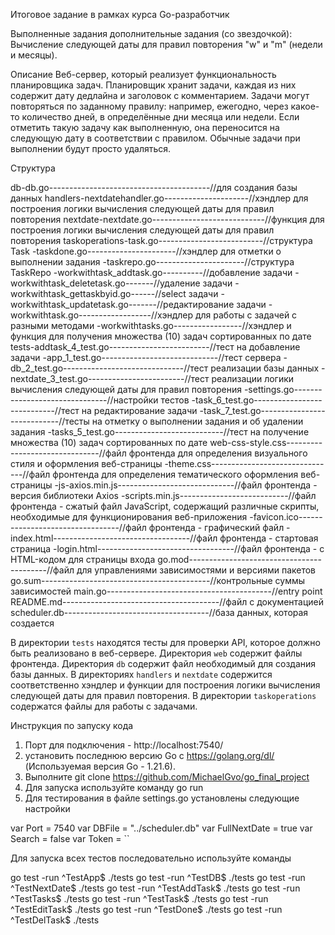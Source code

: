Итоговое задание в рамках курса Go-разработчик

Выполненные задания дополнительные задания (со звездочкой):
Вычисление следующей даты для правил повторения "w" и "m" (недели и месяцы).

Описание
Веб-сервер, который реализует функциональность планировщика задач. Планировщик хранит задачи, каждая из них содержит дату дедлайна и заголовок с комментарием. Задачи могут повторяться по заданному правилу: например, ежегодно, через какое-то количество дней, в определённые дни месяца или недели. Если отметить такую задачу как выполненную, она переносится на следующую дату в соответствии с правилом. Обычные задачи при выполнении будут просто удаляться.

Структура


db-db.go----------------------------------------//для создания базы данных
handlers-nextdatehandler.go---------------------//хэндлер для построения логики вычисления следующей даты для правил повторения
nextdate-nextdate.go----------------------------//функция для построения логики вычисления следующей даты для правил повторения
taskoperations-task.go--------------------------//структура Task
              -taskdone.go----------------------//хэндлер для отметки о выполнении задания
              -taskrepo.go----------------------//структура TaskRepo
              -workwithtask_addtask.go----------//добавление задачи
              -workwithtask_deletetask.go-------//удаление задачи
              -workwithtask_gettaskbyid.go------//select задачи
              -workwithtask_updatetask.go-------//редактирование задачи
              -workwithtask.go------------------//хэндлер для работы с задачей с разными методами
              -workwithtasks.go-----------------//хэндлер и функция для получения множества (10) задач сортированных по дате
tests-addtask_4_test.go-------------------------//тест на добавление задачи
     -app_1_test.go-----------------------------//тест сервера
     -db_2_test.go------------------------------//тест реализации базы данных
     -nextdate_3_test.go------------------------//тест реализации логики вычисления следующей даты для правил повторения
     -settings.go-------------------------------//настройки тестов
     -task_6_test.go----------------------------//тест на редактирование задачи
     -task_7_test.go----------------------------//тесты на отметку о выполнении задания и об удалении задания
     -tasks_5_test.go---------------------------//тест на получение множества (10) задач сортированных по дате
web-css-style.css-------------------------------//файл фронтенда для определения визуального стиля и оформления веб-страницы
       -theme.css-------------------------------//файл фронтенда для определения тематического оформления веб-страницы
   -js-axios.min.js-----------------------------//файл фронтенда - версия библиотеки Axios
      -scripts.min.js---------------------------//файл фронтенда - сжатый файл JavaScript, содержащий различные скрипты, необходимые для функционирования веб-приложения
   -favicon.ico---------------------------------//файл фронтенда - графический файл
   -index.html----------------------------------//файл фронтенда - стартовая страница
   -login.html----------------------------------//файл фронтенда - с HTML-кодом для страницы входа
go.mod------------------------------------------//файл для управлениями зависимостями и версиями пакетов
go.sum------------------------------------------//контрольные суммы зависимостей
main.go-----------------------------------------//entry point
README.md---------------------------------------//файл с документацией
scheduler.db------------------------------------//база данных, которая создается 


В директории `tests` находятся тесты для проверки API, которое должно быть реализовано в веб-сервере.
Директория `web` содержит файлы фронтенда.
Директория `db` содержит файл необходимый для создания базы данных.
В директориях `handlers` и `nextdate` содержится соответственно хэндлер и функции для построения логики вычисления следующей даты для правил повторения.
В директории `taskoperations` содержатся файлы для работы с задачами. 

Инструкция по запуску кода
1) Порт для подключения - http://localhost:7540/
2) установить последнюю версию Go с https://golang.org/dl/ (Используемая версия Go - 1.21.6).
3) Выполните git clone https://github.com/MichaelGvo/go_final_project
4) Для запуска используйте команду go run
5) Для тестирования в файле settings.go установлены следующие настройки

var Port = 7540
var DBFile = "../scheduler.db"
var FullNextDate = true
var Search = false
var Token = ``

Для запуска всех тестов последовательно используйте команды 

go test -run ^TestApp$ ./tests
go test -run ^TestDB$ ./tests
go test -run ^TestNextDate$ ./tests
go test -run ^TestAddTask$ ./tests
go test -run ^TestTasks$ ./tests
go test -run ^TestTask$ ./tests
go test -run ^TestEditTask$ ./tests
go test -run ^TestDone$ ./tests
go test -run ^TestDelTask$ ./tests